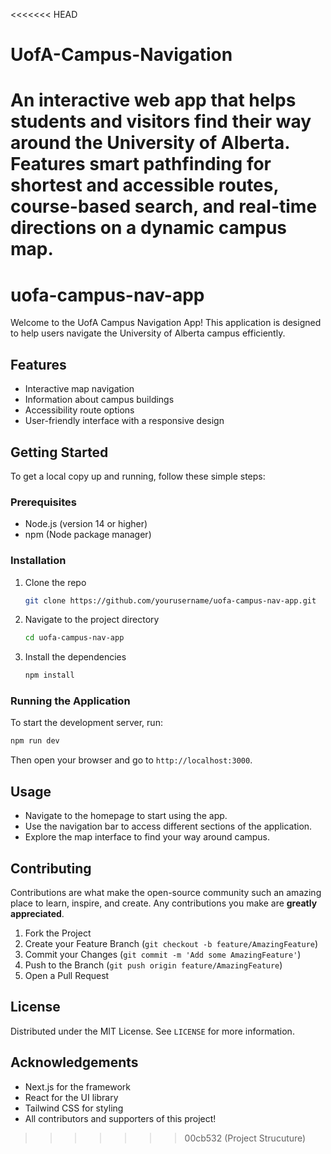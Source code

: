 <<<<<<< HEAD
# UofA-Campus-Navigation
An interactive web app that helps students and visitors find their way around the University of Alberta. Features smart pathfinding for shortest and accessible routes, course-based search, and real-time directions on a dynamic campus map.
=======
# uofa-campus-nav-app

Welcome to the UofA Campus Navigation App! This application is designed to help users navigate the University of Alberta campus efficiently. 

## Features

- Interactive map navigation
- Information about campus buildings
- Accessibility route options
- User-friendly interface with a responsive design

## Getting Started

To get a local copy up and running, follow these simple steps:

### Prerequisites

- Node.js (version 14 or higher)
- npm (Node package manager)

### Installation

1. Clone the repo
   ```bash
   git clone https://github.com/yourusername/uofa-campus-nav-app.git
   ```
2. Navigate to the project directory
   ```bash
   cd uofa-campus-nav-app
   ```
3. Install the dependencies
   ```bash
   npm install
   ```

### Running the Application

To start the development server, run:

```bash
npm run dev
```

Then open your browser and go to `http://localhost:3000`.

## Usage

- Navigate to the homepage to start using the app.
- Use the navigation bar to access different sections of the application.
- Explore the map interface to find your way around campus.

## Contributing

Contributions are what make the open-source community such an amazing place to learn, inspire, and create. Any contributions you make are **greatly appreciated**.

1. Fork the Project
2. Create your Feature Branch (`git checkout -b feature/AmazingFeature`)
3. Commit your Changes (`git commit -m 'Add some AmazingFeature'`)
4. Push to the Branch (`git push origin feature/AmazingFeature`)
5. Open a Pull Request

## License

Distributed under the MIT License. See `LICENSE` for more information.

## Acknowledgements

- Next.js for the framework
- React for the UI library
- Tailwind CSS for styling
- All contributors and supporters of this project!
>>>>>>> 00cb532 (Project Strucuture)
